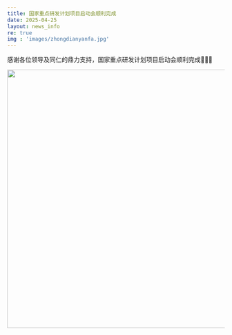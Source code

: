 ```yaml
---
title: 国家重点研发计划项目启动会顺利完成
date: 2025-04-25
layout: news_info
re: true
img : 'images/zhongdianyanfa.jpg'
---
```

感谢各位领导及同仁的鼎力支持，国家重点研发计划项目启动会顺利完成🎉🎉🎉

<div style="text-align: center;">
    <img src="{{ '/images/zhongdianyanfa.jpg' | relative_src }} " width="800" height="600" style="margin: auto;"/>
</div>
